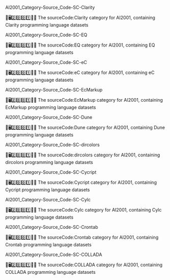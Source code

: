 
AI2001_Category-Source_Code-SC-Clarity

🧠️🖥️2️⃣️0️⃣️0️⃣️1️⃣️💾️📜️ The sourceCode:Clarity category for AI2001, containing Clarity programming language datasets

AI2001_Category-Source_Code-SC-EQ

🧠️🖥️2️⃣️0️⃣️0️⃣️1️⃣️💾️📜️ The sourceCode:EQ category for AI2001, containing EQ programming language datasets

AI2001_Category-Source_Code-SC-eC

🧠️🖥️2️⃣️0️⃣️0️⃣️1️⃣️💾️📜️ The sourceCode:eC category for AI2001, containing eC programming language datasets

AI2001_Category-Source_Code-SC-EcMarkup

🧠️🖥️2️⃣️0️⃣️0️⃣️1️⃣️💾️📜️ The sourceCode:EcMarkup category for AI2001, containing EcMarkup programming language datasets

AI2001_Category-Source_Code-SC-Dune

🧠️🖥️2️⃣️0️⃣️0️⃣️1️⃣️💾️📜️ The sourceCode:Dune category for AI2001, containing Dune programming language datasets

AI2001_Category-Source_Code-SC-dircolors

🧠️🖥️2️⃣️0️⃣️0️⃣️1️⃣️💾️📜️ The sourceCode:dircolors category for AI2001, containing dircolors programming language datasets

AI2001_Category-Source_Code-SC-Cycript

🧠️🖥️2️⃣️0️⃣️0️⃣️1️⃣️💾️📜️ The sourceCode:Cycript category for AI2001, containing Cycript programming language datasets

AI2001_Category-Source_Code-SC-Cylc

🧠️🖥️2️⃣️0️⃣️0️⃣️1️⃣️💾️📜️ The sourceCode:Cylc category for AI2001, containing Cylc programming language datasets

AI2001_Category-Source_Code-SC-Crontab

🧠️🖥️2️⃣️0️⃣️0️⃣️1️⃣️💾️📜️ The sourceCode:Crontab category for AI2001, containing Crontab programming language datasets

AI2001_Category-Source_Code-SC-COLLADA

🧠️🖥️2️⃣️0️⃣️0️⃣️1️⃣️💾️📜️ The sourceCode:COLLADA category for AI2001, containing COLLADA programming language datasets

